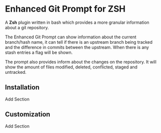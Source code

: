 # Enhanced Git Prompt for ZSH

A __Zsh__ plugin written in bash which provides a more granular information about a git repository.

The Enhanced Git Prompt can show information about the current branch/hash name, it can tell if there is an upstream branch being tracked and the difference in commits between the upstream. When there is any stash entries a flag will be shown.

The prompt also provides inform about the changes on the repository. It will show the amount of files modified, deleted, conflicted, staged and untracked.

## Installation

Add Section

## Customization

Add Section
